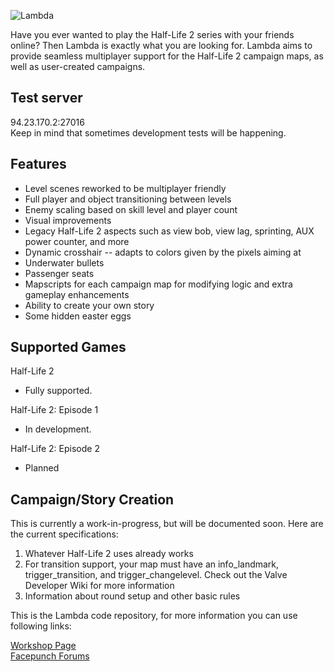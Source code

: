 ![Lambda](https://github.com/ZehMatt/Lambda/blob/develop/logo.png?raw=true)

Have you ever wanted to play the Half-Life 2 series with your friends online? Then Lambda is exactly what you are looking for. Lambda aims to provide seamless multiplayer support for the Half-Life 2 campaign maps, as well as user-created campaigns.

## Test server
94.23.170.2:27016  
Keep in mind that sometimes development tests will be happening.

## Features
- Level scenes reworked to be multiplayer friendly
- Full player and object transitioning between levels
- Enemy scaling based on skill level and player count
- Visual improvements
- Legacy Half-Life 2 aspects such as view bob, view lag, sprinting, AUX power counter, and more
- Dynamic crosshair -- adapts to colors given by the pixels aiming at
- Underwater bullets
- Passenger seats
- Mapscripts for each campaign map for modifying logic and extra gameplay enhancements
- Ability to create your own story
- Some hidden easter eggs

## Supported Games

Half-Life 2
- Fully supported.

Half-Life 2: Episode 1
- In development.

Half-Life 2: Episode 2
- Planned 

## Campaign/Story Creation
This is currently a work-in-progress, but will be documented soon. Here are the current specifications:
1. Whatever Half-Life 2 uses already works
2. For transition support, your map must have an info_landmark, trigger_transition, and trigger_changelevel. Check out the Valve Developer Wiki for more information
3. Information about round setup and other basic rules


This is the Lambda code repository, for more information you can use following links:

[Workshop Page](http://steamcommunity.com/sharedfiles/filedetails/?id=780244493)  
[Facepunch Forums](https://facepunch.com/showthread.php?t=1537742)  
